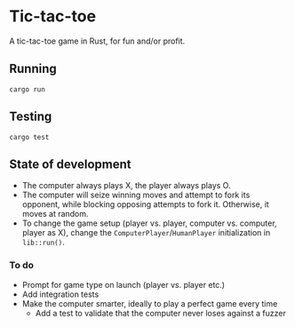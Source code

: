 # Tic-tac-toe

A tic-tac-toe game in Rust, for fun and/or profit.

## Running

    cargo run

## Testing

    cargo test

## State of development

* The computer always plays X, the player always plays O.
* The computer will seize winning moves and attempt to fork its opponent, while blocking opposing attempts to fork it. Otherwise, it moves at random.
* To change the game setup (player vs. player, computer vs. computer, player as X), change the `ComputerPlayer`/`HumanPlayer` initialization in `lib::run()`.

### To do

* Prompt for game type on launch (player vs. player etc.)
* Add integration tests
* Make the computer smarter, ideally to play a perfect game every time
  * Add a test to validate that the computer never loses against a fuzzer

